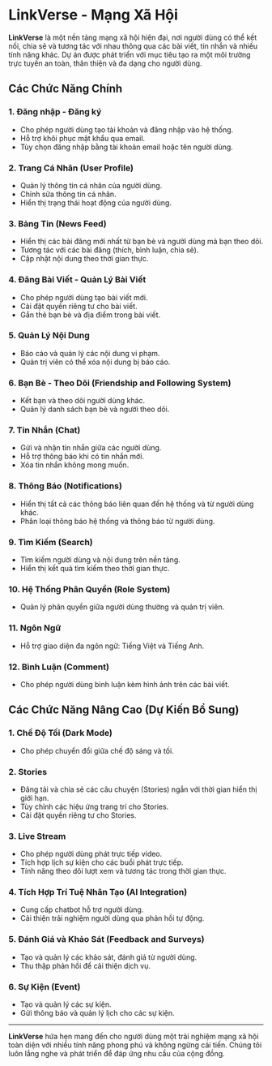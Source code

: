 # **LinkVerse - Mạng Xã Hội**

**LinkVerse** là một nền tảng mạng xã hội hiện đại, nơi người dùng có thể kết nối, chia sẻ và tương tác với nhau thông qua các bài viết, tin nhắn và nhiều tính năng khác. Dự án được phát triển với mục tiêu tạo ra một môi trường trực tuyến an toàn, thân thiện và đa dạng cho người dùng.

## **Các Chức Năng Chính**

### **1. Đăng nhập - Đăng ký**
- Cho phép người dùng tạo tài khoản và đăng nhập vào hệ thống.
- Hỗ trợ khôi phục mật khẩu qua email.
- Tùy chọn đăng nhập bằng tài khoản email hoặc tên người dùng.

### **2. Trang Cá Nhân (User Profile)**
- Quản lý thông tin cá nhân của người dùng.
- Chỉnh sửa thông tin cá nhân.
- Hiển thị trạng thái hoạt động của người dùng.

### **3. Bảng Tin (News Feed)**
- Hiển thị các bài đăng mới nhất từ bạn bè và người dùng mà bạn theo dõi.
- Tương tác với các bài đăng (thích, bình luận, chia sẻ).
- Cập nhật nội dung theo thời gian thực.

### **4. Đăng Bài Viết - Quản Lý Bài Viết**
- Cho phép người dùng tạo bài viết mới.
- Cài đặt quyền riêng tư cho bài viết.
- Gắn thẻ bạn bè và địa điểm trong bài viết.

### **5. Quản Lý Nội Dung**
- Báo cáo và quản lý các nội dung vi phạm.
- Quản trị viên có thể xóa nội dung bị báo cáo.

### **6. Bạn Bè - Theo Dõi (Friendship and Following System)**
- Kết bạn và theo dõi người dùng khác.
- Quản lý danh sách bạn bè và người theo dõi.

### **7. Tin Nhắn (Chat)**
- Gửi và nhận tin nhắn giữa các người dùng.
- Hỗ trợ thông báo khi có tin nhắn mới.
- Xóa tin nhắn không mong muốn.

### **8. Thông Báo (Notifications)**
- Hiển thị tất cả các thông báo liên quan đến hệ thống và từ người dùng khác.
- Phân loại thông báo hệ thống và thông báo từ người dùng.

### **9. Tìm Kiếm (Search)**
- Tìm kiếm người dùng và nội dung trên nền tảng.
- Hiển thị kết quả tìm kiếm theo thời gian thực.

### **10. Hệ Thống Phân Quyền (Role System)**
- Quản lý phân quyền giữa người dùng thường và quản trị viên.

### **11. Ngôn Ngữ**
- Hỗ trợ giao diện đa ngôn ngữ: Tiếng Việt và Tiếng Anh.

### **12. Bình Luận (Comment)**
- Cho phép người dùng bình luận kèm hình ảnh trên các bài viết.

## **Các Chức Năng Nâng Cao (Dự Kiến Bổ Sung)**

### **1. Chế Độ Tối (Dark Mode)**
- Cho phép chuyển đổi giữa chế độ sáng và tối.

### **2. Stories**
- Đăng tải và chia sẻ các câu chuyện (Stories) ngắn với thời gian hiển thị giới hạn.
- Tùy chỉnh các hiệu ứng trang trí cho Stories.
- Cài đặt quyền riêng tư cho Stories.

### **3. Live Stream**
- Cho phép người dùng phát trực tiếp video.
- Tích hợp lịch sự kiện cho các buổi phát trực tiếp.
- Tính năng theo dõi lượt xem và tương tác trong thời gian thực.

### **4. Tích Hợp Trí Tuệ Nhân Tạo (AI Integration)**
- Cung cấp chatbot hỗ trợ người dùng.
- Cải thiện trải nghiệm người dùng qua phản hồi tự động.

### **5. Đánh Giá và Khảo Sát (Feedback and Surveys)**
- Tạo và quản lý các khảo sát, đánh giá từ người dùng.
- Thu thập phản hồi để cải thiện dịch vụ.

### **6. Sự Kiện (Event)**
- Tạo và quản lý các sự kiện.
- Gửi thông báo và quản lý lịch cho các sự kiện.

---

**LinkVerse** hứa hẹn mang đến cho người dùng một trải nghiệm mạng xã hội toàn diện với nhiều tính năng phong phú và không ngừng cải tiến. Chúng tôi luôn lắng nghe và phát triển để đáp ứng nhu cầu của cộng đồng.
